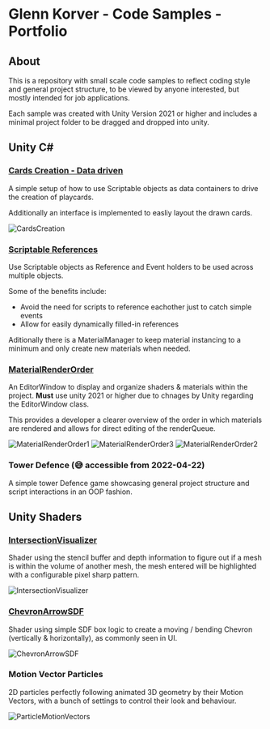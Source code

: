 # Glenn Korver - Code Samples - Portfolio

## About

This is a repository with small scale code samples to reflect coding style and general project structure, to be viewed by anyone interested, but mostly intended for job applications.

Each sample was created with Unity Version 2021 or higher and includes a minimal project folder to be dragged and dropped into unity.


## Unity C#

### [Cards Creation - Data driven](https://github.com/GlennPr/Portfolio/tree/master/Unity-C%23/Cards-DataDriven)
A simple setup of how to use Scriptable objects as data containers to drive the creation of playcards.

Additionally an interface is implemented to easliy layout the drawn cards.

![CardsCreation](https://user-images.githubusercontent.com/15729395/164309788-99b80bda-7fc1-4de6-8465-75de5c65f5a8.PNG)


### [Scriptable References](https://github.com/GlennPr/Portfolio/tree/master/Unity-C%23/Scriptable-References)
Use Scriptable objects as Reference and Event holders to be used across multiple objects.

Some of the benefits include:
- Avoid the need for scripts to reference eachother just to catch simple events
- Allow for easily dynamically filled-in references

Aditionally there is a MaterialManager to keep material instancing to a minimum and only create new materials when needed.


### [MaterialRenderOrder](https://github.com/GlennPr/Portfolio/tree/master/Unity-C%23/EditorWindow-MaterialRenderOrder)
An EditorWindow to display and organize shaders & materials within the project. **Must** use unity 2021 or higher due to chnages by Unity regarding the EditorWindow class.

This provides a developer a clearer overview of the order in which materials are rendered and allows for direct editing of the renderQueue.

![MaterialRenderOrder1](https://user-images.githubusercontent.com/15729395/164308213-978997f8-1045-4de5-92bc-c7453987eccf.PNG)
![MaterialRenderOrder3](https://user-images.githubusercontent.com/15729395/164308257-b8d0b169-0a26-4d74-98a0-8fc0e5bb882f.PNG)
![MaterialRenderOrder2](https://user-images.githubusercontent.com/15729395/164308266-b12b7832-9a61-4ad8-80a7-1f280a7e2542.PNG)


### Tower Defence **(:sweat_smile: accessible from 2022-04-22)**
A simple tower Defence game showcasing general project structure and script interactions in an OOP fashion.




## Unity Shaders

### [IntersectionVisualizer](https://github.com/GlennPr/Portfolio/tree/master/Unity-Shader/IntersectionVisualizer)
Shader using the stencil buffer and depth information to figure out if a mesh is within the volume of another mesh, the mesh entered will be highlighted with a configurable pixel sharp pattern.

![IntersectionVisualizer](https://user-images.githubusercontent.com/15729395/164309442-ca2bb610-3143-4c34-846b-c88886450882.PNG)


### [ChevronArrowSDF](https://github.com/GlennPr/Portfolio/tree/master/Unity-Shader/ChevronArrowSDF)
Shader using simple SDF box logic to create a moving / bending Chevron (vertically & horizontally), as commonly seen in UI.

![ChevronArrowSDF](https://user-images.githubusercontent.com/15729395/164309055-d57ef00f-7688-46ad-aa0e-1f542dbb5eb2.gif)


### Motion Vector Particles
2D particles perfectly following animated 3D geometry by their Motion Vectors, with a bunch of settings to control their look and behaviour.

![ParticleMotionVectors](https://user-images.githubusercontent.com/15729395/164328223-9915cb1a-e445-4261-85b5-7942f790a015.PNG)
